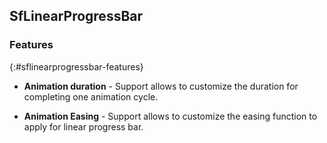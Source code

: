 ## SfLinearProgressBar 

### Features
{:#sflinearprogressbar-features}

* **Animation duration** - Support allows to customize the duration for completing one animation cycle. 

* **Animation Easing** - Support allows to customize the easing function to apply for linear progress bar. 
